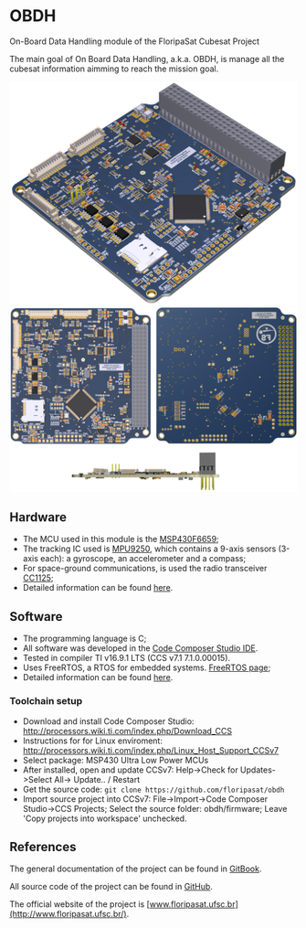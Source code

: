 
# OBDH
On-Board Data Handling module of the FloripaSat Cubesat Project

The main goal of On Board Data Handling, a.k.a. OBDH, is manage all the cubesat information aimming to reach the mission goal.

![OBDH 3D ISO](images/obdh_v2_3d_iso.png)
![OBDH 3D Panes](images/obdh_v2_3d_panes.png)

## Hardware

* The MCU used in this module is the [MSP430F6659](http://www.ti.com/product/MSP430F6659);
* The tracking IC used is [MPU9250](https://www.invensense.com/products/motion-tracking/9-axis/mpu-9250/), which contains a 9-axis sensors (3-axis each): a gyroscope, an accelerometer and a compass;
* For space-ground communications, is used the radio transceiver [CC1125](http://www.ti.com/product/CC1125);
* Detailed information can be found [here](https://github.com/floripasat/obdh/hardware/).

## Software

* The programming language is C;
* All software was developed in the [Code Composer Studio IDE](http://www.ti.com/tool/ccstudio).
* Tested in compiler TI v16.9.1 LTS (CCS v7.1 7.1.0.00015).
* Uses FreeRTOS, a RTOS for embedded systems. [FreeRTOS page](http://freertos.org/);
* Detailed information can be found [here](https://github.com/floripasat/obdh/firmware/).
<!-- * Doxygen documentation [here](http://fsat-server.duckdns.org:8000/obdh/). nao foi feito ainda -->

### Toolchain setup
* Download and install Code Composer Studio: http://processors.wiki.ti.com/index.php/Download_CCS
* Instructions for for Linux enviroment: http://processors.wiki.ti.com/index.php/Linux_Host_Support_CCSv7
* Select package: MSP430 Ultra Low Power MCUs 
* After installed, open and update CCSv7: Help->Check for Updates->Select All-> Update.. / Restart
* Get the source code: `git clone https://github.com/floripasat/obdh`
* Import source project into CCSv7: File->Import->Code Composer Studio->CCS Projects; Select the source folder: obdh/firmware; Leave 'Copy projects into workspace' unchecked.
## References

The general documentation of the project can be found in [GitBook](https://www.gitbook.com/book/tuliogomesp/floripasat-technical-manual).

All source code of the project can be found in [GitHub](https://github.com/floripasat).

The official website of the project is [www.floripasat.ufsc.br](http://www.floripasat.ufsc.br/).

